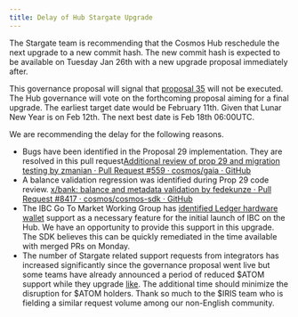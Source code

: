 ```yaml
---
title: Delay of Hub Stargate Upgrade
---
```


<!-- markdown-link-check-disable -->
The Stargate team is recommending that the Cosmos Hub reschedule the next upgrade to a new commit hash. The new commit hash is expected to be available on Tuesday Jan 26th with a new upgrade proposal immediately after.

This governance proposal will signal that [proposal 35](https://www.mintscan.io/cosmos/proposals/35) will not be executed. The Hub governance will vote on the forthcoming proposal aiming for a final upgrade. The earliest target date would be February 11th. Given that Lunar New Year is on Feb 12th. The next best date is Feb 18th 06:00UTC.

We are recommending the delay for the following reasons.

* Bugs have been identified in the Proposal 29 implementation.  They are resolved in this pull request[Additional review of prop 29 and migration testing by zmanian · Pull Request #559 · cosmos/gaia · GitHub](https://github.com/cosmos/gaia/pull/559)
* A balance validation regression was identified during Prop 29 code review. [x/bank: balance and metadata validation by fedekunze · Pull Request #8417 · cosmos/cosmos-sdk · GitHub](https://github.com/cosmos/cosmos-sdk/pull/8417)
* The IBC Go To Market Working Group has [identified Ledger hardware wallet](https://github.com/cosmos/cosmos-sdk/issues/8266) support as a necessary feature for the initial launch of IBC on the Hub. We have an opportunity to provide this support in this upgrade. The SDK believes this can be quickly remediated in the time available with merged PRs on Monday.
* The number of Stargate related support requests from integrators has increased significantly since the governance proposal went live but some teams have already announced a period of reduced $ATOM support while they upgrade [like](https://twitter.com/Ledger_Support/status/1352247403605356551?s=20>). The additional time should minimize the disruption for $ATOM holders. Thank so much to the $IRIS team who is fielding a similar request volume among our non-English community.

<!-- markdown-link-check-enable -->